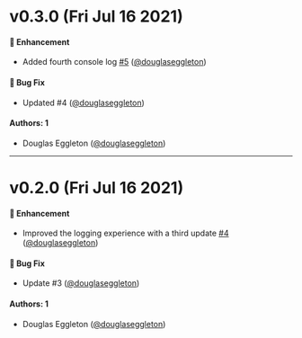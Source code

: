 # v0.3.0 (Fri Jul 16 2021)

#### 🚀 Enhancement

- Added fourth console log [#5](https://github.com/douglaseggleton/release/pull/5) ([@douglaseggleton](https://github.com/douglaseggleton))

#### 🐛 Bug Fix

- Updated #4 ([@douglaseggleton](https://github.com/douglaseggleton))

#### Authors: 1

- Douglas Eggleton ([@douglaseggleton](https://github.com/douglaseggleton))

---

# v0.2.0 (Fri Jul 16 2021)

#### 🚀 Enhancement

- Improved the logging experience with a third update [#4](https://github.com/douglaseggleton/release/pull/4) ([@douglaseggleton](https://github.com/douglaseggleton))

#### 🐛 Bug Fix

- Update #3 ([@douglaseggleton](https://github.com/douglaseggleton))

#### Authors: 1

- Douglas Eggleton ([@douglaseggleton](https://github.com/douglaseggleton))

